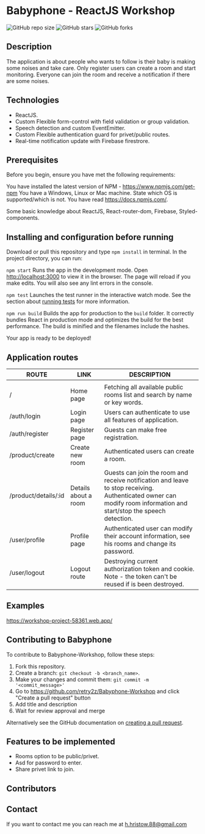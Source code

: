 # Babyphone - ReactJS Workshop

![GitHub repo size](https://img.shields.io/github/repo-size/retry2z/Babyphone-Workshop) ![GitHub stars](https://img.shields.io/github/stars/retry2z/Babyphone-Workshop?style=social)   ![GitHub forks](https://img.shields.io/github/forks/retry2z/Babyphone-Workshop?style=social)

## Description

The application is about people who wants to follow is their baby is making some noises and take care. Only register users can create a room and start monitoring. Everyone can join the room and receive a notification if there are some noises.

## Technologies
- ReactJS.
- Custom Flexible form-control with field validation or group validation.
- Speech detection and custom EventEmitter.
- Custom Flexible authentication guard for privet/public routes.
- Real-time notification update with Firebase firestrore.

## Prerequisites
Before you begin, ensure you have met the following requirements:

You have installed the latest version of NPM - https://www.npmjs.com/get-npm
You have a Windows, Linux or Mac machine. State which OS is supported/which is not.
You have read https://docs.npmjs.com/.

Some basic knowledge about ReactJS, React-router-dom, Firebase, Styled-components.

## Installing and configuration before running
Download or pull this repository and type ``npm install`` in terminal. 
In the project directory, you can run: 

`npm start`
Runs the app in the development mode.
Open [http://localhost:3000](http://localhost:3000) to view it in the browser.
The page will reload if you make edits. You will also see any lint errors in the console.

`npm test`
Launches the test runner in the interactive watch mode. See the section about [running tests](https://facebook.github.io/create-react-app/docs/running-tests) for more information.

`npm run build`
Builds the app for production to the `build` folder. It correctly bundles React in production mode and optimizes the build for the best performance. The build is minified and the filenames include the hashes.

Your app is ready to be deployed!

## Application routes
ROUTE | LINK | DESCRIPTION
------|-------------|---------
| |    
/ | Home page | Fetching all available public rooms list and search by name or key words.
/auth/login | Login page | Users can authenticate to use all features of application.
/auth/register | Register page | Guests can make free registration. 
/product/create | Create new room | Authenticated users can create a room.  
/product/details/:id | Details about a room | Guests can join the room and receive notification and leave to stop receiving. Authenticated owner can modify room information and start/stop the speech detection. 
/user/profile | Profile page | Authenticated user can modify their account information, see his rooms  and change its password.
/user/logout | Logout route | Destroying current authorization token and cookie. Note - the token can't be reused if is been destroyed.

## Examples
https://workshop-project-58361.web.app/

## Contributing to Babyphone
To contribute to Babyphone-Workshop, follow these steps:

1. Fork this repository.
2. Create a branch: `git checkout -b <branch_name>`.
3. Make your changes and commit them: `git commit -m '<commit_message>'`
4. Go to https://github.com/retry2z/Babyphone-Workshop and click "Create a pull request" button
5. Add title and description
6. Wait for review approval and merge

Alternatively see the GitHub documentation on [creating a pull request](https://help.github.com/en/github/collaborating-with-issues-and-pull-requests/creating-a-pull-request).

## Features to be implemented
- Rooms option to be public/privet.
- Asd for password to enter.
- Share privet link to join.

## Contributors

## Contact
If you want to contact me you can reach me at h.hristow.88@gmail.com

